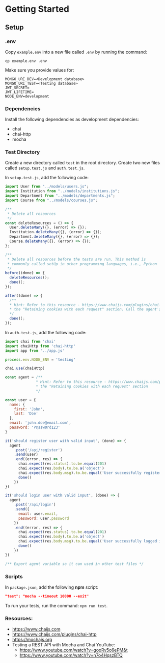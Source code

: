 # Getting Started

## Setup

### .env

Copy `example.env` into a new file called `.env` by running the command:

```
cp example.env .env
```

Make sure you provide values for:

```
MONGO_URI_DEV=<Development database>
MONGO_URI_TEST=<Testing database>
JWT_SECRET=
JWT_LIFETIME=
NODE_ENV=development
```

### Dependencies

Install the following dependencies as development dependencies:

- chai
- chai-http
- mocha

### Test Directory

Create a new directory called `test` in the root directory. Create two new files called `setup.test.js` and `auth.test.js`.

In `setup.test.js`, add the following code:

```js
import User from "../models/users.js";
import Institution from "../models/institutions.js";
import Department from "../models/departments.js";
import Course from "../models/courses.js";

/**
 * Delete all resources
 */
const deleteResources = () => {
  User.deleteMany({}, (error) => {});
  Institution.deleteMany({}, (error) => {});
  Department.deleteMany({}, (error) => {});
  Course.deleteMany({}, (error) => {});
};

/**
 * Delete all resources before the tests are run. This method is
 * commonly called setUp in other programming languages, i.e., Python
 */
before((done) => {
  deleteResources();
  done();
});

after((done) => {
  /**
  * Hint: Refer to this resource - https://www.chaijs.com/plugins/chai-http, specifically 
  * the "Retaining cookies with each request" section. Call the agent's close function
  */
  done();
});
```

In `auth.test.js`, add the following code:

```js
import chai from 'chai'
import chaiHttp from 'chai-http'
import app from '../app.js'

process.env.NODE_ENV = 'testing'

chai.use(chaiHttp)

const agent = /**
              * Hint: Refer to this resource - https://www.chaijs.com/plugins/chai-http, specifically 
              * the "Retaining cookies with each request" section
              */

const user = {
  name: {
    first: 'John',
    last: 'Doe'
  },
  email: 'john.doe@email.com',
  password: 'P@ssw0rd123'
}

it('should register user with valid input', (done) => {
  agent
    .post('/api/register')
    .send(user)
    .end((error, res) => {
      chai.expect(res.status).to.be.equal(201)
      chai.expect(res.body).to.be.a('object')
      chai.expect(res.body.msg).to.be.equal('User successfully registered')
      done()
    })
})

it('should login user with valid input', (done) => {
  agent
    .post('/api/login')
    .send({
      email: user.email,
      password: user.password
    })
    .end((error, res) => {
      chai.expect(res.status).to.be.equal(201)
      chai.expect(res.body).to.be.a('object')
      chai.expect(res.body.msg).to.be.equal('User successfully logged in')
      done()
    })
})

/** Export agent variable so it can used in other test files */
```

### Scripts

In `package.json`, add the following **npm** script:

```json
"test": "mocha --timeout 10000 --exit"
```

To run your tests, run the command: `npm run test`.

### Resources:

- https://www.chaijs.com
- https://www.chaijs.com/plugins/chai-http
- https://mochajs.org
- Testing a REST API with Mocha and Chai YouTube:
  - https://www.youtube.com/watch?v=gooRv5o6ePM&t
  - https://www.youtube.com/watch?v=n7o4HqszBTQ
